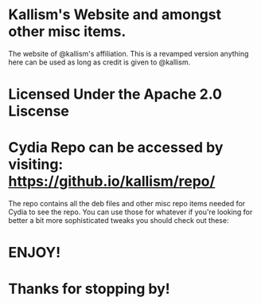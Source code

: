 # Kallism's Website and amongst other misc items.
The website of @kallism's affiliation.
This is a revamped version anything here can be used as long as credit is given to @kallism.

# Licensed Under the Apache 2.0 Liscense

# Cydia Repo can be accessed by visiting: <a href="url">https://github.io/kallism/repo/</a>
The repo contains all the deb files and other misc repo items needed for Cydia to see the repo.
You can use those for whatever if you're looking for better a bit more sophisticated tweaks you should check out these:


# ENJOY!
# Thanks for stopping by!
